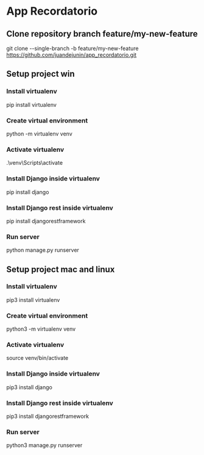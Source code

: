 # App Recordatorio
## Clone repository branch feature/my-new-feature
git clone --single-branch -b feature/my-new-feature https://github.com/juandejunin/app_recordatorio.git

## Setup project win

### Install virtualenv
pip install virtualenv

### Create virtual environment
python -m virtualenv venv

### Activate virtualenv
.\venv\Scripts\activate

### Install Django inside virtualenv
pip install django

### Install Django rest inside virtualenv
pip install djangorestframework

### Run server
python manage.py runserver

## Setup project mac and linux
### Install virtualenv
pip3 install virtualenv

### Create virtual environment
python3 -m virtualenv venv

### Activate virtualenv
source venv/bin/activate

### Install Django inside virtualenv
pip3 install django

### Install Django rest inside virtualenv
pip3 install djangorestframework

### Run server
python3 manage.py runserver
